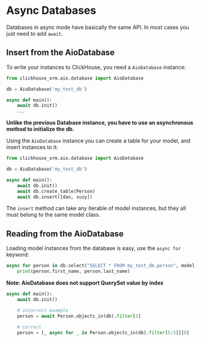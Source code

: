 Async Databases
====================

Databases in async mode have basically the same API. In most cases you just need to add `await`.

Insert from the AioDatabase
-------------------------

To write your instances to ClickHouse, you need a `AioDatabase` instance:

```python
from clickhouse_orm.aio.database import AioDatabase

db = AioDatabase('my_test_db')

async def main():
    await db.init()
    ...
```

**Unlike the previous Database instance, you have to use an asynchronous method to initialize the db.**


Using the `AioDatabase` instance you can create a table for your model, and insert instances to it:
```python
from clickhouse_orm.aio.database import AioDatabase

db = AioDatabase('my_test_db')

async def main():
    await db.init()
    await db.create_table(Person)
    await db.insert([dan, suzy])
```

The `insert` method can take any iterable of model instances, but they all must belong to the same model class.

Reading from the AioDatabase
-------------------------

Loading model instances from the database is easy, use the `async for` keyword:
```python
async for person in db.select("SELECT * FROM my_test_db.person", model_class=Person):
    print(person.first_name, person.last_name)
```
**Note: AioDatabase does not support QuerySet value by index**

```python
async def main():
    await db.init()

    # incorrect example
    person = await Person.objects_in(db).filter[5]
    
    # correct
    person = [_ async for _ in Person.objects_in(db).filter[5:5]][0]
```
